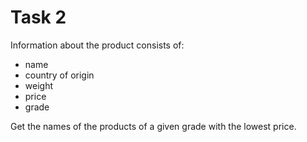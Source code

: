 # Task 2

Information about the product consists of:

- name
- country of origin
- weight
- price
- grade

Get the names of the products of a given grade with the lowest price.
